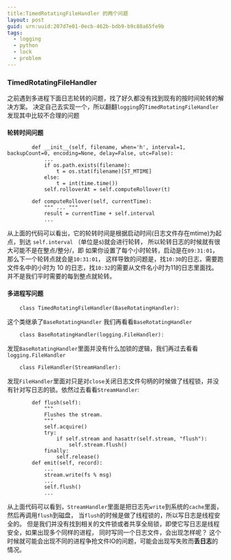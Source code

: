 ```yaml
---
title:TimedRotatingFileHandler 的两个问题
layout: post
guid: urn:uuid:207d7e01-0ecb-462b-bdb9-b9c88a65fe9b
tags:
  - logging
  - python
  - lock
  - problem
---
```


### TimedRotatingFileHandler
之前遇到多进程下面日志轮转的问题，找了好久都没有找到现有的按时间轮转的解决方案。
决定自己去实现一个，所以翻翻`logging`的`TimedRotatingFileHandler`发现其中比较不合理的问题

#### 轮转时间问题
```
        def __init__(self, filename, when='h', interval=1, backupCount=0, encoding=None, delay=False, utc=False):
            ...
            if os.path.exists(filename):
                t = os.stat(filename)[ST_MTIME]
            else:
                t = int(time.time())
            self.rolloverAt = self.computeRollover(t)

        def computeRollover(self, currentTime):
            """ ... """
            result = currentTime + self.interval
            ...
```
从上面的代码可以看出，它的轮转时间是根据启动时间(日志文件存在mtime)为起点，到达 `self.interval` （单位是s)就会进行轮转，
所以轮转日志的时候就有很大可能不是在整点/整分/，即 如果你设置了每个小时轮转，启动是在`09:31:01`，那么下一个轮转点就会是`10:31:01`，
这样导致的问题是，找`10:30`的日志，需要跑文件名中的小时为 10 的日志，找`10:32`的需要从文件名小时为11的日志里面找。
并不是我们平时需要的每到整点就轮转。

#### 多进程写问题
```
    class TimedRotatingFileHandler(BaseRotatingHandler):
```
这个类继承了`BaseRotatingHandler` 我们再看看`BaseRotatingHandler`

```
    class BaseRotatingHandler(logging.FileHandler):
```
发现`BaseRotatingHandler`里面并没有什么加锁的逻辑，我们再过去看看`logging.FileHandler`

```
    class FileHandler(StreamHandler):
```
发现`FileHandler`里面对只是对`close`关闭日志文件句柄的时候做了线程锁，并没有针对写日志的锁。依然过去看看`StreamHandler`:


```
        def flush(self):
            """
            Flushes the stream.
            """
            self.acquire()
            try:
                if self.stream and hasattr(self.stream, "flush"):
                    self.stream.flush()
            finally:
                self.release()
        def emit(self, record):
            ...
            stream.write(fs % msg)
            ...
            self.flush()
            ...
```
从上面代码可以看到，`StreamHandler`里面是把日志先`write`到系统的`cache`里面，然后再调用`flush`到磁盘，
当`flush`的时候是做了线程锁的，所以写日志是线程安全的。
但是我们并没有找到相关的文件锁或者共享全局锁，即使它写日志是线程安全，如果出现多个同样的进程，
同时写同一个日志文件，会出现怎样呢？
这个时候就可能会出现不同的进程争抢文件IO的问题，可能会出现写失败而**丢日志**的情况。
